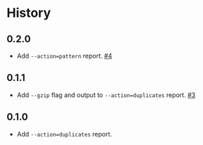 History
=======

## 0.2.0

* Add `--action=pattern` report.
  [#4](https://github.com/FormidableLabs/inspectpack/issues/4)

## 0.1.1

* Add `--gzip` flag and output to `--action=duplicates` report.
  [#3](https://github.com/FormidableLabs/inspectpack/issues/3)

## 0.1.0

* Add `--action=duplicates` report.
